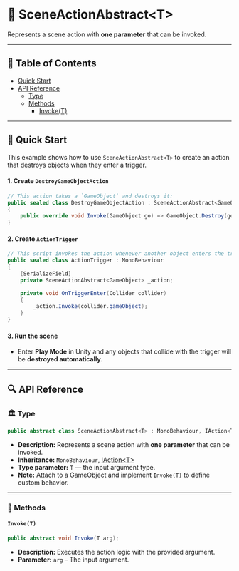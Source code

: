 # 🧩 SceneActionAbstract&lt;T&gt;

Represents a scene action with <b>one parameter</b> that can be invoked.

---

## 📑 Table of Contents

- [Quick Start](#-quick-start)
- [API Reference](#-api-reference)
    - [Type](#-type)
    - [Methods](#-methods)
        - [Invoke(T)](#invoket)

---

## 🚀 Quick Start

This example shows how to use `SceneActionAbstract<T>` to create an action that destroys objects when they enter a
trigger.

#### 1. Create `DestroyGameObjectAction`


```csharp
// This action takes a `GameObject` and destroys it:
public sealed class DestroyGameObjectAction : SceneActionAbstract<GameObject>
{
    public override void Invoke(GameObject go) => GameObject.Destroy(go);
}
```

#### 2. Create `ActionTrigger`

```csharp
// This script invokes the action whenever another object enters the trigger collider:
public sealed class ActionTrigger : MonoBehaviour
{
    [SerializeField]
    private SceneActionAbstract<GameObject> _action;

    private void OnTriggerEnter(Collider collider)
    {
        _action.Invoke(collider.gameObject);
    }
}
```

#### 3. Run the scene

- Enter **Play Mode** in Unity and any objects that collide with the trigger will be **destroyed automatically**.

---

## 🔍 API Reference

### 🏛️ Type <div id="-type"></div>

```csharp
public abstract class SceneActionAbstract<T> : MonoBehaviour, IAction<T>
```

- **Description:** Represents a scene action with <b>one parameter</b> that can be invoked.
- **Inheritance:** `MonoBehaviour`, [IAction&lt;T&gt;](IAction%601.md)
- **Type parameter:** `T` — the input argument type.
- **Note:** Attach to a GameObject and implement `Invoke(T)` to define custom behavior.

---

### 🏹 Methods

#### `Invoke(T)`

```csharp
public abstract void Invoke(T arg);
```

- **Description:** Executes the action logic with the provided argument.
- **Parameter:** `arg` – The input argument.